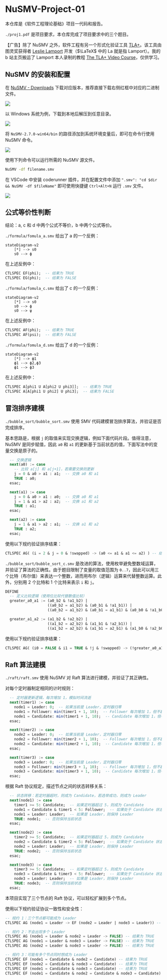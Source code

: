 # NuSMV-Project-01

本仓库是《软件工程理论基础》项目一代码和报告。

`./proj1.pdf` 是项目要求，本仓库完成了项目要求中的三个题目。

【广告】除了 NuSMV 之外，软件工程有另一个形式化验证工具 [TLA+](https://lamport.azurewebsites.net/tla/tla.html?from=https://research.microsoft.com/users/lamport/tla/tla.html&type=path)。该工具由图灵奖获得者 [Leslie Lamport](https://lamport.azurewebsites.net/) 开发（$\LaTeX$ 中的 La 就是指 Lamport）。我的 b 站主页搬运了 Lamport 本人录制的教程 [The TLA+ Video Course](https://www.bilibili.com/video/BV1JG4y1Y7tj/?spm_id_from=333.1387.0.0)，仅供学习。

## NuSMV 的安装和配置

在 [NuSMV - Downloads](https://nusmv.fbk.eu/downloads.html) 下载对应版本，推荐直接下载右侧红框中对应的二进制文件。

![](README/image-20250409220444339.png)

以 Windows 系统为例，下载到本地后解压到任意目录。

![](README/image-20250409220659073.png)

将 `NuSMV-2.7.0-win64/bin` 的路径添加到系统环境变量后，即可在命令行使用 NuSMV 命令。

![](README/image-20250409220816371.png)

使用下列命令可以运行所需的 NuSMV 源文件。

```bash
NuSMV -df filename.smv
```

在 VSCode 中安装 coderunner 插件，并在配置文件中添加 `".smv": "cd $dir && NuSMV -df $fileName"` 即可使用快捷键 `Ctrl+Alt+N` 运行 `.smv` 文件。

![](README/image-20250409220936979.png)

<div style="page-break-after:always"></div>

## 公式等价性判断

结论：a, c 和 d 中两个公式不等价，b 中两个公式等价。

`./formula/fomula_a.smv` 给出了 a 的一个反例：

```mermaid
stateDiagram-v2
    [*] --> s0
    s0 --> ϕ
```

在上述反例中：

```sql
CTLSPEC EF(phi);  -- 结果为 TRUE
CTLSPEC EG(phi);  -- 结果为 FALSE
```

`./formula/fomula_c.smv` 给出了 c 的一个反例：

```mermaid
stateDiagram-v2
    [*] --> s0
    s0 --> ϕ
    s0 --> ψ
```

在上述反例中：

```sql
CTLSPEC AF(phi);  -- 结果为 TRUE
CTLSPEC AF(psi);  -- 结果为 FALSE
```

`./formula/fomula_d.smv` 给出了 d 的一个反例：

```mermaid
stateDiagram-v2
    [*] --> ϕ1
    ϕ1 --> ϕ2,ϕ3
    ϕ1 --> ϕ3
```

在上述反例中：

```sql
CTLSPEC A[phi1 U A[phi2 U phi3]];  -- 结果为 TRUE
CTLSPEC A[A[phi1 U phi2] U phi3];  -- 结果为 FALSE
```

<div style="page-break-after:always"></div>

## 冒泡排序建模

`./bubble_sort/bubble_sort.smv` 使用 SMV 代码建模冒泡排序算法，并验证是否完成排序。

基本思路是，根据 `j` 的取值来实现交换逻辑，例如下面代码片段。值得注意，NuSMV 是同步赋值，因此 `a0` 和 `a1` 的更新基于当前状态的值，下面写法中的变量交换是原子的。

```sql
  -- 交换逻辑
  next(a0) := case
    -- 比较 a[j] 和 a[j+1]，若需要交换则更新
    j = 0 & a0 > a1 : a1;  -- 交换 a0 和 a1
    TRUE : a0;
  esac;

  next(a1) := case
    j = 0 & a0 > a1 : a0;  -- 交换 a0 和 a1
    j = 1 & a1 > a2 : a2;  -- 交换 a1 和 a2
    TRUE : a1;
  esac;

  next(a2) := case
    j = 1 & a1 > a2 : a1;  -- 交换 a1 和 a2
    TRUE : a2;
  esac;
```

使用以下规约验证排序结果：

```sql
CTLSPEC AG( (i = 2 & j = 0 & !swapped) -> (a0 <= a1 & a1 <= a2) ) -- 结果为 TRUE
```

`./bubble_sort/bubble_sort_c.smv` 是改进的算法，使用枚举避免整数域运算，并验证了算法的正确性。由于题目限制了变量的取值范围为 `0..7`，因此可以用三个比特（布尔值）来表达一个整数，进而用布尔（逻辑）运算来代替整数运算。此外，分别用 2 个比特和 1 个比特来表示 `i` 和 `j`。

```sql
DEFINE
  -- 定义比较逻辑（使用位比较代替数值比较）
  greater_a0_a1 := (a0_b2 & !a1_b2) | 
                   ((a0_b2 = a1_b2) & (a0_b1 & !a1_b1)) | 
                   ((a0_b2 = a1_b2) & (a0_b1 = a1_b1) & (a0_b0 & !a1_b0));

  greater_a1_a2 := (a1_b2 & !a2_b2) | 
                   ((a1_b2 = a2_b2) & (a1_b1 & !a2_b1)) | 
                   ((a1_b2 = a2_b2) & (a1_b1 = a2_b1) & (a1_b0 & !a2_b0));
```

使用以下规约验证排序结果：

```sql
CTLSPEC AG( (i0 = FALSE & i1 = TRUE & !j & !swapped) -> (!greater_a0_a1 & !greater_a1_a2) ) -- 结果为 TRUE
```

<div style="page-break-after:always"></div>

## Raft 算法建模

`./raft/raft.smv` 使用 NuSMV 对 Raft 算法进行建模，并验证了其正确性。

对每个定时器制定相同的计时规则：

```sql
  -- 定时器更新逻辑，每次增加 1，模拟时间流逝
  next(timer1) := case
    node1 = Leader: 0;  -- 如果当前是 Leader，定时器归零
    node1 = Follower: min(timer1 + 1, 10);  -- Follower 每次增加 1，但不超过 10
    node1 = Candidate: min(timer1 + 1, 10);  -- Candidate 每次增加 1，但不超过 10
  esac;

  next(timer2) := case
    node2 = Leader: 0;  -- 如果当前是 Leader，定时器归零
    node2 = Follower: min(timer2 + 1, 10);  -- Follower 每次增加 1，但不超过 10
    node2 = Candidate: min(timer2 + 1, 10);  -- Candidate 每次增加 1，但不超过 10
  esac;

  next(timer3) := case
    node3 = Leader: 0;  -- 如果当前是 Leader，定时器归零
    node3 = Follower: min(timer3 + 1, 10);  -- Follower 每次增加 1，但不超过 10
    node3 = Candidate: min(timer3 + 1, 10);  -- Candidate 每次增加 1，但不超过 10
  esac;
```

根据 Raft 协议规定，描述节点之间的状态转移关系：

```sql
  -- 状态转移：若定时器超时，则成为 Candidate，若选举成功，则成为 Leader
  next(node1) := case
    timer1 >= 5: Candidate;  -- 如果定时器超过 5，则成为 Candidate
    node1 = Candidate & timer1 < 5: Follower;  -- 如果处于 Candidate 状态，未超时则变回 Follower
    node1 = Leader: Leader;  -- 如果是 Leader，则保持 Leader
    TRUE: node1;  -- 否则保持当前状态
  esac;

  next(node2) := case
    timer2 >= 5: Candidate;  -- 如果定时器超过 5，则成为 Candidate
    node2 = Candidate & timer2 < 5: Follower;  -- 如果处于 Candidate 状态，未超时则变回 Follower
    node2 = Leader: Leader;  -- 如果是 Leader，则保持 Leader
    TRUE: node2;  -- 否则保持当前状态
  esac;

  next(node3) := case
    timer3 >= 5: Candidate;  -- 如果定时器超过 5，则成为 Candidate
    node3 = Candidate & timer3 < 5: Follower;  -- 如果处于 Candidate 状态，未超时则变回 Follower
    node3 = Leader: Leader;  -- 如果是 Leader，则保持 Leader
    TRUE: node3;  -- 否则保持当前状态
  esac;
```

本项目实现了三个节点的 Raft 协议，可以轻松扩展到多个节点。

使用以下规约验证协议一致性和安全性：

```sql
-- 规约 1：三个节点都可能成为 Leader
CTLSPEC AG (node1 = Leader -> EF (node2 = Leader | node3 = Leader)) -- 结果为 TRUE

-- 规约 2：不会出现多个 Leader
CTLSPEC AG (node1 = Leader & node2 = Leader -> FALSE) -- 结果为 TRUE
CTLSPEC AG (node1 = Leader & node3 = Leader -> FALSE) -- 结果为 TRUE
CTLSPEC AG (node2 = Leader & node3 = Leader -> FALSE) -- 结果为 TRUE

-- 规约 3：可能有多个节点同时想成为 Leader
CTLSPEC EF (node1 = Candidate & node2 = Candidate) -- 结果为 TRUE
CTLSPEC EF (node2 = Candidate & node3 = Candidate) -- 结果为 TRUE
CTLSPEC EF (node1 = Candidate & node3 = Candidate) -- 结果为 TRUE
CTLSPEC EF (node1 = Candidate & node2 = Candidate & node3 = Candidate) -- 结果为 TRUE
```

